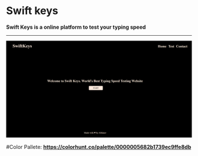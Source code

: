 # Swift keys
**Swift Keys is a online platform to test your typing speed**

---
![alt text](image.png)

#Color Pallete: 
**https://colorhunt.co/palette/0000005682b1739ec9ffe8db**